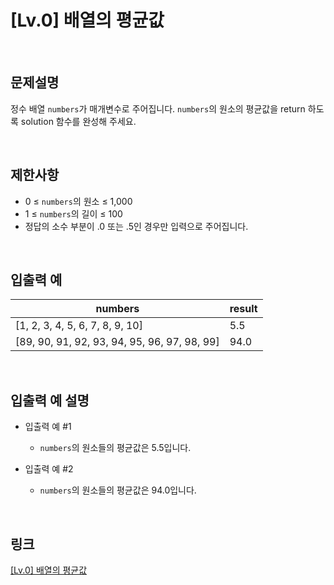 # [Lv.0] 배열의 평균값

<br>

## 문제설명
정수 배열 `numbers`가 매개변수로 주어집니다. `numbers`의 원소의 평균값을 return 하도록 solution 함수를 완성해 주세요.

<br>

## 제한사항
- 0 ≤ `numbers`의 원소 ≤ 1,000
- 1 ≤ `numbers`의 길이 ≤ 100
- 정답의 소수 부분이 .0 또는 .5인 경우만 입력으로 주어집니다.

<br>

## 입출력 예
| numbers | result |
|---|---|
| [1, 2, 3, 4, 5, 6, 7, 8, 9, 10] | 5.5 |
| [89, 90, 91, 92, 93, 94, 95, 96, 97, 98, 99] | 94.0 |

<br>

## 입출력 예 설명
- 입출력 예 #1
    - `numbers`의 원소들의 평균값은 5.5입니다.

- 입출력 예 #2
    - `numbers`의 원소들의 평균값은 94.0입니다.

<br>

## 링크
[[Lv.0] 배열의 평균값](https://school.programmers.co.kr/learn/courses/30/lessons/120817)
